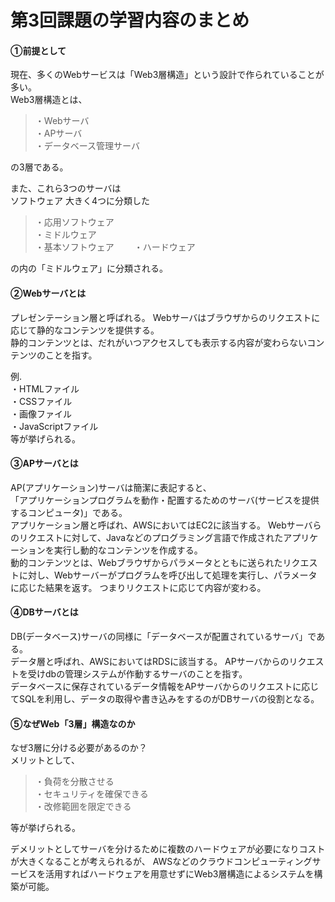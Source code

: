 # 第3回課題の学習内容のまとめ  
  
#### ①前提として  
現在、多くのWebサービスは「Web3層構造」という設計で作られていることが多い。  
Web3層構造とは、  
>・Webサーバ  
・APサーバ  
・データベース管理サーバ  

の3層である。  

また、これら3つのサーバは  
ソフトウェア 大きく4つに分類した  
>・応用ソフトウェア  
・ミドルウェア  
・基本ソフトウェア　　
・ハードウェア  

の内の「ミドルウェア」に分類される。  

#### ②Webサーバとは  
プレゼンテーション層と呼ばれる。
Webサーバはブラウザからのリクエストに応じて静的なコンテンツを提供する。  
静的コンテンツとは、だれがいつアクセスしても表示する内容が変わらないコンテンツのことを指す。  

例.  
・HTMLファイル  
・CSSファイル  
・画像ファイル  
・JavaScriptファイル  
等が挙げられる。  
  

#### ③APサーバとは  
AP(アプリケーション)サーバは簡潔に表記すると、  
「アプリケーションプログラムを動作・配置するためのサーバ(サービスを提供するコンピュータ)」である。  
アプリケーション層と呼ばれ、AWSにおいてはEC2に該当する。
Webサーバらのリクエストに対して、Javaなどのプログラミング言語で作成されたアプリケーションを実行し動的なコンテンツを作成する。  
動的コンテンツとは、Webブラウザからパラメータとともに送られたリクエストに対し、Webサーバーがプログラムを呼び出して処理を実行し、パラメータに応じた結果を返す。
つまりリクエストに応じて内容が変わる。
  
  
#### ④DBサーバとは  
DB(データベース)サーバの同様に「データベースが配置されているサーバ」である。  
データ層と呼ばれ、AWSにおいてはRDSに該当する。
APサーバからのリクエストを受けdbの管理システムが作動するサーバのことを指す。  
データベースに保存されているデータ情報をAPサーバからのリクエストに応じてSQLを利用し、データの取得や書き込みをするのがDBサーバの役割となる。  

#### ⑤なぜWeb「3層」構造なのか  
なぜ3層に分ける必要があるのか？  
メリットとして、  
>・負荷を分散させる  
・セキュリティを確保できる  
・改修範囲を限定できる  

等が挙げられる。  
  
デメリットとしてサーバを分けるために複数のハードウェアが必要になりコストが大きくなることが考えられるが、
AWSなどのクラウドコンピューティングサービスを活用すればハードウェアを用意せずにWeb3層構造によるシステムを構築が可能。  
